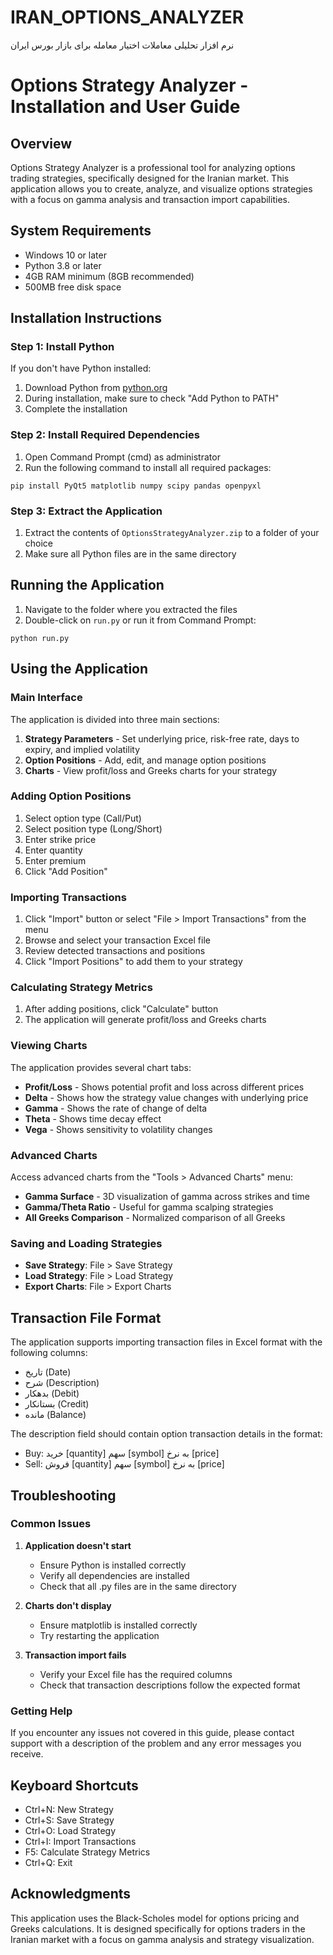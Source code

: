 # IRAN_OPTIONS_ANALYZER
نرم افزار تحلیلی معاملات اختیار معامله برای بازار بورس ایران
# Options Strategy Analyzer - Installation and User Guide

## Overview
Options Strategy Analyzer is a professional tool for analyzing options trading strategies, specifically designed for the Iranian market. This application allows you to create, analyze, and visualize options strategies with a focus on gamma analysis and transaction import capabilities.

## System Requirements
- Windows 10 or later
- Python 3.8 or later
- 4GB RAM minimum (8GB recommended)
- 500MB free disk space

## Installation Instructions

### Step 1: Install Python
If you don't have Python installed:
1. Download Python from [python.org](https://www.python.org/downloads/)
2. During installation, make sure to check "Add Python to PATH"
3. Complete the installation

### Step 2: Install Required Dependencies
1. Open Command Prompt (cmd) as administrator
2. Run the following command to install all required packages:
```
pip install PyQt5 matplotlib numpy scipy pandas openpyxl
```

### Step 3: Extract the Application
1. Extract the contents of `OptionsStrategyAnalyzer.zip` to a folder of your choice
2. Make sure all Python files are in the same directory

## Running the Application
1. Navigate to the folder where you extracted the files
2. Double-click on `run.py` or run it from Command Prompt:
```
python run.py
```

## Using the Application

### Main Interface
The application is divided into three main sections:
1. **Strategy Parameters** - Set underlying price, risk-free rate, days to expiry, and implied volatility
2. **Option Positions** - Add, edit, and manage option positions
3. **Charts** - View profit/loss and Greeks charts for your strategy

### Adding Option Positions
1. Select option type (Call/Put)
2. Select position type (Long/Short)
3. Enter strike price
4. Enter quantity
5. Enter premium
6. Click "Add Position"

### Importing Transactions
1. Click "Import" button or select "File > Import Transactions" from the menu
2. Browse and select your transaction Excel file
3. Review detected transactions and positions
4. Click "Import Positions" to add them to your strategy

### Calculating Strategy Metrics
1. After adding positions, click "Calculate" button
2. The application will generate profit/loss and Greeks charts

### Viewing Charts
The application provides several chart tabs:
- **Profit/Loss** - Shows potential profit and loss across different prices
- **Delta** - Shows how the strategy value changes with underlying price
- **Gamma** - Shows the rate of change of delta
- **Theta** - Shows time decay effect
- **Vega** - Shows sensitivity to volatility changes

### Advanced Charts
Access advanced charts from the "Tools > Advanced Charts" menu:
- **Gamma Surface** - 3D visualization of gamma across strikes and time
- **Gamma/Theta Ratio** - Useful for gamma scalping strategies
- **All Greeks Comparison** - Normalized comparison of all Greeks

### Saving and Loading Strategies
- **Save Strategy**: File > Save Strategy
- **Load Strategy**: File > Load Strategy
- **Export Charts**: File > Export Charts

## Transaction File Format
The application supports importing transaction files in Excel format with the following columns:
- تاریخ (Date)
- شرح (Description)
- بدهکار (Debit)
- بستانکار (Credit)
- مانده (Balance)

The description field should contain option transaction details in the format:
- Buy: خرید [quantity] سهم [symbol] به نرخ [price]
- Sell: فروش [quantity] سهم [symbol] به نرخ [price]

## Troubleshooting

### Common Issues
1. **Application doesn't start**
   - Ensure Python is installed correctly
   - Verify all dependencies are installed
   - Check that all .py files are in the same directory

2. **Charts don't display**
   - Ensure matplotlib is installed correctly
   - Try restarting the application

3. **Transaction import fails**
   - Verify your Excel file has the required columns
   - Check that transaction descriptions follow the expected format

### Getting Help
If you encounter any issues not covered in this guide, please contact support with a description of the problem and any error messages you receive.

## Keyboard Shortcuts
- Ctrl+N: New Strategy
- Ctrl+S: Save Strategy
- Ctrl+O: Load Strategy
- Ctrl+I: Import Transactions
- F5: Calculate Strategy Metrics
- Ctrl+Q: Exit

## Acknowledgments
This application uses the Black-Scholes model for options pricing and Greeks calculations. It is designed specifically for options traders in the Iranian market with a focus on gamma analysis and strategy visualization.
